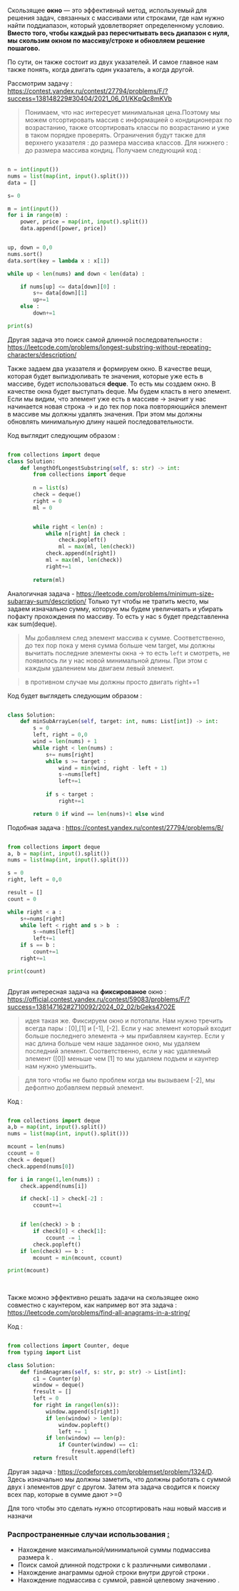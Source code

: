 Скользящее **окно** — это эффективный метод, используемый для решения задач, связанных с массивами или строками, где нам нужно найти поддиапазон, который удовлетворяет определенному условию. **Вместо того, чтобы каждый раз пересчитывать весь диапазон с нуля, мы скользим окном по массиву/строке и обновляем решение пошагово.**

По сути, он также состоит из двух указателей. И самое главное нам также понять, когда двигать один указатель, а когда другой. 

Рассмотрим задачу :  https://contest.yandex.ru/contest/27794/problems/F/?success=138148229#30404/2021_06_01/KKpQc8mKVb

> Понимаем, что нас интересует минимальная цена.Поэтому мы можем отсортировать массив с информацией о кондиционерах по возрастанию, также отсортировать классы по возрастанию и уже в таком порядке проверять. Ограничения будут также для верхнего указателя : до размера массива классов. Для нижнего : до размера массива кондиц. Получаем следующий код : 

```python

n = int(input())
nums = list(map(int, input().split()))
data = []

s= 0

m = int(input())
for i in range(m) : 
    power, price = map(int, input().split())
    data.append([power, price])


up, down = 0,0 
nums.sort()
data.sort(key = lambda x : x[1])

while up < len(nums) and down < len(data) : 

    if nums[up] <= data[down][0] : 
        s+= data[down][1]
        up+=1 
    else : 
        down+=1

print(s)

```



Другая задача это поиск самой длинной последовательности : https://leetcode.com/problems/longest-substring-without-repeating-characters/description/

Также задаем два указателя и формируем окно. В качестве вещи, которая будет выпиздюливать те значения, которые уже есть в массиве, будет использоваться **deque**. То есть мы создаем окно. В качестве окна будет выступать deque. Мы будем класть в него элемент. Если мы видим, что элемент уже есть в массиве -> значит у нас начинается новая строка -> и до тех пор пока повторяющийся элемент в массиве мы должны удалять значения. При этом мы должны обновлять минимальную длину нашей последовательности. 

Код выглядит следующим образом : 

```python 

from collections import deque
class Solution:
    def lengthOfLongestSubstring(self, s: str) -> int:
        from collections import deque
 
        n = list(s)
        check = deque()
        right = 0
        ml = 0


        while right < len(n) : 
            while n[right] in check : 
                check.popleft()
                ml = max(ml, len(check))
            check.append(n[right])
            ml = max(ml, len(check))
            right+=1
            
        return(ml)   

```


Аналогичная задача - https://leetcode.com/problems/minimum-size-subarray-sum/description/
Только тут чтобы не тратить место, мы задаем изначально сумму, которую мы будем увеличивать и убирать пофакту прохождения по массиву. То есть у нас s будет представленна как sum(deque).

> Мы добавляем след элемент массива к сумме. Соответственно,  до тех пор пока у меня сумма больше чем target, мы должны вычитать последние элементы окна -> то есть `left` и смотреть, не появилось ли у нас новой минимальной длины.  При этом с каждым удалением мы двигаем левый элемент.

> в противном случае мы должны просто двигать right+=1

Код будет выглядеть следующим образом : 

```python

class Solution:
    def minSubArrayLen(self, target: int, nums: List[int]) -> int:
        s = 0 
        left, right = 0,0 
        wind = len(nums) + 1
        while right < len(nums) : 
            s+= nums[right]
            while s >= target : 
                wind = min(wind, right - left + 1)
                s-=nums[left]
                left+=1
        
            if s < target : 
                right+=1

        return 0 if wind == len(nums)+1 else wind

```

Подобная задача : https://contest.yandex.ru/contest/27794/problems/B/

```python

from collections import deque
a, b = map(int, input().split())
nums = list(map(int, input().split()))

s = 0
right, left = 0,0

result = []
count = 0

while right < a : 
    s+=nums[right]
    while left < right and s > b  : 
        s-=nums[left]
        left+=1
    if s == b : 
        count+=1
    right+=1

print(count)       
	
```


Другая интересная задача на **фиксированое** окно : https://official.contest.yandex.ru/contest/59083/problems/F/?success=138147162#2710092/2024_02_02/bGeks47O2E

>идея такая же. Фиксируем окно и потопали. Нам нужно тречить всегда пары : [0],[1]  и [-1], [-2]. Если у нас элемент который входит больше последнего элемента -> мы прибавляем каунтер. Если у нас длина больше чем наше заданное окно, мы удаляем последний элемент. Соответственно, если у нас удаляемый элемент ([0]) меньше чем [1] то мы удаляем подъем и каунтер нам нужно уменьшить.

> для того чтобы не было проблем когда мы вызываем [-2], мы дефолтно добавляем первый элемент.

Код : 

```python

from collections import deque
a,b = map(int, input().split())
nums = list(map(int, input().split()))

mcount = len(nums)
ccount = 0
check = deque()
check.append(nums[0])

for i in range(1,len(nums)) : 
    check.append(nums[i])

    if check[-1] > check[-2] : 
        ccount+=1


    if len(check) > b : 
        if check[0] < check[1]:
            ccount -= 1
        check.popleft()
    if len(check) == b : 
        mcount = min(mcount, ccount)

print(mcount)
    
    

```



Также можно эффективно решать задачи на скользящее окно совместно с каунтером, как например вот эта задача : https://leetcode.com/problems/find-all-anagrams-in-a-string/

Код : 

```python

from collections import Counter, deque
from typing import List

class Solution:
    def findAnagrams(self, s: str, p: str) -> List[int]:
        c1 = Counter(p)
        window = deque()
        fresult = []
        left = 0
        for right in range(len(s)):
            window.append(s[right])
            if len(window) > len(p):
                window.popleft()
                left += 1
            if len(window) == len(p):
                if Counter(window) == c1:
                    fresult.append(left)
        return fresult

```


Другая задача : https://codeforces.com/problemset/problem/1324/D.
Здесь изначально мы должны заметить, что должны работать с суммой двух i элементов друг с другом. Затем эта задача сводится к поиску всех пар, которые в сумме дают >=0

Для того чтобы это сделать нужно отсортировать наш новый массив и назначи


### Распространенные случаи использования [:](https://ajay-dhangar.github.io/algo/docs/extra/Sliding-Window/sliding-window#common-use-cases "Прямая ссылка на общие варианты использования:")

- Нахождение максимальной/минимальной суммы подмассива размера k .
- Поиск самой длинной подстроки с k различными символами .
- Нахождение анаграммы одной строки внутри другой строки .
- Нахождение подмассива с суммой, равной целевому значению .









